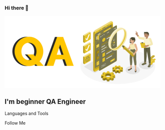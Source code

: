 ### Hi there 👋

![Header](https://github.com/oksanatys/oksanatys/blob/main/activities/Quality-Assurance-1-2048x944.png)

## I'm beginner QA Engineer

Languages and Tools

Follow Me

<!--
**oksanatys/oksanatys** is a ✨ _special_ ✨ repository because its `README.md` (this file) appears on your GitHub profile.

Here are some ideas to get you started:

- 🔭 I’m currently working on ...
- 🌱 I’m currently learning ...
- 👯 I’m looking to collaborate on ...
- 🤔 I’m looking for help with ...
- 💬 Ask me about ...
- 📫 How to reach me: ...
- 😄 Pronouns: ...
- ⚡ Fun fact: ...
-->
